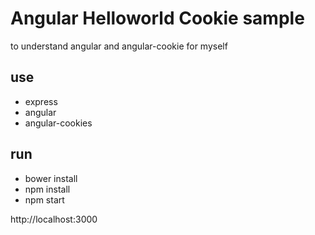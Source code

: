 # Angular Helloworld Cookie sample

to understand angular and angular-cookie for myself

## use

- express
- angular
- angular-cookies

## run

- bower install
- npm install
- npm start

http://localhost:3000
